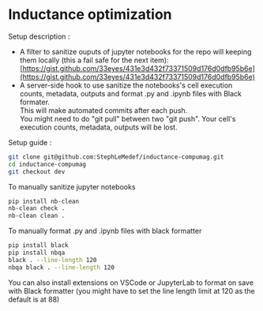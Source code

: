 # Inductance optimization

Setup description :
- A filter to sanitize ouputs of jupyter notebooks for the repo will keeping them locally (this a fail safe for the next item):
[https://gist.github.com/33eyes/431e3d432f73371509d176d0dfb95b6e](https://gist.github.com/33eyes/431e3d432f73371509d176d0dfb95b6e)
- A server-side hook to use sanitize the notebooks's cell execution counts, metadata, outputs and format .py and .ipynb files with Black formater.  
This will make automated commits after each push.  
You might need to do "git pull" between two "git push". Your cell's execution counts, metadata, outputs will be lost.


Setup guide :
```bash
git clone git@github.com:StephLeMedef/inductance-compumag.git
cd inductance-compumag
git checkout dev
```

To manually sanitize jupyter notebooks
```bash
pip install nb-clean
nb-clean check .
nb-clean clean . 
```

To manually format .py and .ipynb files with black formatter
```bash
pip install black
pip install nbqa
black . --line-length 120
nbqa black . --line-length 120
```

You can also install extensions on VSCode or JupyterLab to format on save with Black formatter (you might have to set the line length limit at 120 as the default is at 88)


